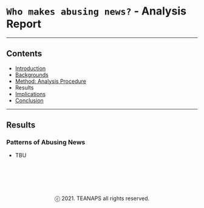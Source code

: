 # `Who makes abusing news?` - Analysis Report

---
## Contents
- [Introduction](./report-introduction.md#introduction)
- [Backgrounds](./report-backgrounds.md#backgrounds)
- [Method: Analysis Procedure](./report-method.md#method:-analysis-procedure)
- Results
- [Implications](./report-implications.md#implications)
- [Conclusion](./report-introduction.md#implication)

---
## Results

### Patterns of Abusing News
- TBU

<br><br>
---
<center>ⓒ 2021. TEANAPS all rights reserved.</center>
